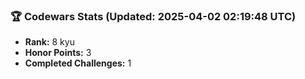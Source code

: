 ### 🏆 Codewars Stats (Updated: 2025-04-02 02:19:48 UTC)

- **Rank:** 8 kyu
- **Honor Points:** 3
- **Completed Challenges:** 1
